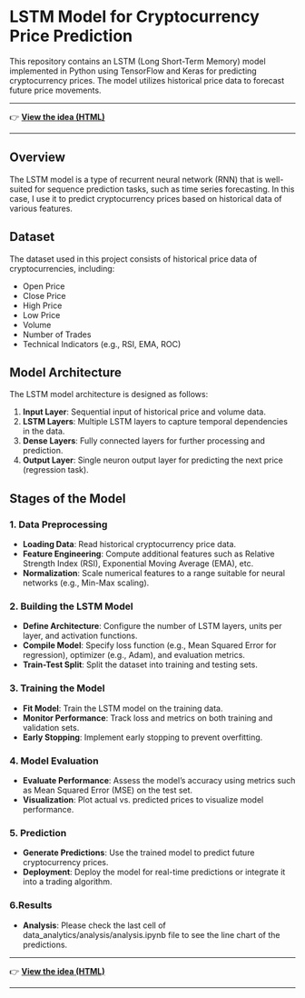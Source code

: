 # LSTM Model for Cryptocurrency Price Prediction

This repository contains an LSTM (Long Short-Term Memory) model implemented in Python using TensorFlow and Keras for predicting cryptocurrency prices. The model utilizes historical price data to forecast future price movements.

---

👉 **[View the idea (HTML)](https://reha-hazir.github.io/real-time-trading-data-analysis/analysis.html)**

---

## Overview

The LSTM model is a type of recurrent neural network (RNN) that is well-suited for sequence prediction tasks, such as time series forecasting. In this case, I use it to predict cryptocurrency prices based on historical data of various features.

## Dataset

The dataset used in this project consists of historical price data of cryptocurrencies, including:
- Open Price
- Close Price
- High Price
- Low Price
- Volume
- Number of Trades
- Technical Indicators (e.g., RSI, EMA, ROC)

## Model Architecture

The LSTM model architecture is designed as follows:

1. **Input Layer**: Sequential input of historical price and volume data.
2. **LSTM Layers**: Multiple LSTM layers to capture temporal dependencies in the data.
3. **Dense Layers**: Fully connected layers for further processing and prediction.
4. **Output Layer**: Single neuron output layer for predicting the next price (regression task).

## Stages of the Model

### 1. Data Preprocessing

- **Loading Data**: Read historical cryptocurrency price data.
- **Feature Engineering**: Compute additional features such as Relative Strength Index (RSI), Exponential Moving Average (EMA), etc.
- **Normalization**: Scale numerical features to a range suitable for neural networks (e.g., Min-Max scaling).

### 2. Building the LSTM Model

- **Define Architecture**: Configure the number of LSTM layers, units per layer, and activation functions.
- **Compile Model**: Specify loss function (e.g., Mean Squared Error for regression), optimizer (e.g., Adam), and evaluation metrics.
- **Train-Test Split**: Split the dataset into training and testing sets.

### 3. Training the Model

- **Fit Model**: Train the LSTM model on the training data.
- **Monitor Performance**: Track loss and metrics on both training and validation sets.
- **Early Stopping**: Implement early stopping to prevent overfitting.

### 4. Model Evaluation

- **Evaluate Performance**: Assess the model’s accuracy using metrics such as Mean Squared Error (MSE) on the test set.
- **Visualization**: Plot actual vs. predicted prices to visualize model performance.

### 5. Prediction

- **Generate Predictions**: Use the trained model to predict future cryptocurrency prices.
- **Deployment**: Deploy the model for real-time predictions or integrate it into a trading algorithm.

### 6.Results

- **Analysis**: Please check the last cell of data_analytics/analysis/analysis.ipynb file to see the line chart of the predictions.

---

👉 **[View the idea (HTML)](https://reha-hazir.github.io/real-time-trading-data-analysis/analysis.html)**

---
